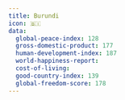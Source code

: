 ```yaml
---
title: Burundi
icon: 🇧🇮
data:
  global-peace-index: 128
  gross-domestic-product: 177
  human-development-index: 187
  world-happiness-report:
  cost-of-living:
  good-country-index: 139
  global-freedom-score: 178
---
```

